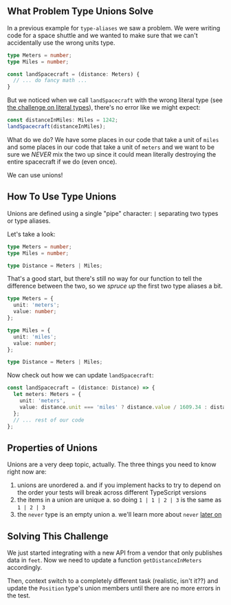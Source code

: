 ## What Problem Type Unions Solve

In a previous example for `type-aliases` we saw a problem. We were writing code for a space shuttle and we wanted to make sure that we can't accidentally use the wrong units type.

```ts
type Meters = number;
type Miles = number;

const landSpacecraft = (distance: Meters) {
  // ... do fancy math ...
}
```

But we noticed when we call `landSpacecraft` with the wrong literal type (see [the challenge on literal types](https://typehero.dev/challenge/literal-types)), there's no error like we might expect:

```ts
const distanceInMiles: Miles = 1242;
landSpacecraft(distanceInMiles);
```

What do we do? We have some places in our code that take a unit of `miles` and some places in our code that take a unit of `meters` and we want to be sure we _NEVER_ mix the two up since it could mean literally destroying the entire spacecraft if we do (even once).

We can use unions!

## How To Use Type Unions

Unions are defined using a single "pipe" character: `|` separating two types or type aliases.

Let's take a look:

```ts
type Meters = number;
type Miles = number;

type Distance = Meters | Miles;
```

That's a good start, but there's still no way for our function to tell the difference between the two, so we _spruce up_ the first two type aliases a bit.

```ts
type Meters = {
  unit: 'meters';
  value: number;
};

type Miles = {
  unit: 'miles';
  value: number;
};

type Distance = Meters | Miles;
```

Now check out how we can update `landSpacecraft`:

```ts
const landSpacecraft = (distance: Distance) => {
  let meters: Meters = {
    unit: 'meters',
    value: distance.unit === 'miles' ? distance.value / 1609.34 : distance.value,
  };
  // ... rest of our code
};
```

## Properties of Unions

Unions are a very deep topic, actually. The three things you need to know right now are:

1. unions are unordered
   a. and if you implement hacks to try to depend on the order your tests will break across different TypeScript versions
1. the items in a union are unique
   a. so doing `1 | 1 | 2 | 3` is the same as `1 | 2 | 3`
1. the `never` type is an empty union
   a. we'll learn more about `never` [later on](todo-never)

## Solving This Challenge

We just started integrating with a new API from a vendor that only publishes data in `feet`. Now we need to update a function `getDistanceInMeters` accordingly.

Then, context switch to a completely different task (realistic, isn't it??) and update the `Position` type's union members until there are no more errors in the test.
